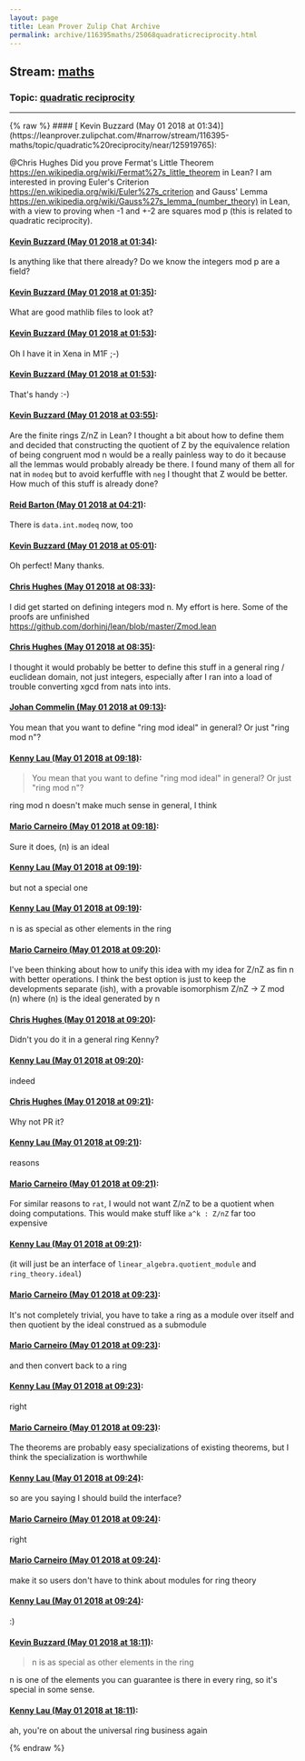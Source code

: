 ```yaml
---
layout: page
title: Lean Prover Zulip Chat Archive 
permalink: archive/116395maths/25068quadraticreciprocity.html
---
```


## Stream: [maths](https://leanprover-community.github.io/archive/116395maths/index.html)
### Topic: [quadratic reciprocity](https://leanprover-community.github.io/archive/116395maths/25068quadraticreciprocity.html)

---

<base href="https://leanprover.zulipchat.com">
{% raw %}
#### [ Kevin Buzzard (May 01 2018 at 01:34)](https://leanprover.zulipchat.com/#narrow/stream/116395-maths/topic/quadratic%20reciprocity/near/125919765):
<p><span class="user-mention" data-user-id="110044">@Chris Hughes</span> Did you prove Fermat's Little Theorem <a href="https://en.wikipedia.org/wiki/Fermat%27s_little_theorem" target="_blank" title="https://en.wikipedia.org/wiki/Fermat%27s_little_theorem">https://en.wikipedia.org/wiki/Fermat%27s_little_theorem</a> in Lean? I am interested in proving Euler's Criterion <a href="https://en.wikipedia.org/wiki/Euler%27s_criterion" target="_blank" title="https://en.wikipedia.org/wiki/Euler%27s_criterion">https://en.wikipedia.org/wiki/Euler%27s_criterion</a> and Gauss' Lemma <a href="https://en.wikipedia.org/wiki/Gauss%27s_lemma_(number_theory)" target="_blank" title="https://en.wikipedia.org/wiki/Gauss%27s_lemma_(number_theory)">https://en.wikipedia.org/wiki/Gauss%27s_lemma_(number_theory)</a> in Lean, with a view to proving when -1 and +-2 are squares mod p (this is related to quadratic reciprocity).</p>

#### [ Kevin Buzzard (May 01 2018 at 01:34)](https://leanprover.zulipchat.com/#narrow/stream/116395-maths/topic/quadratic%20reciprocity/near/125919774):
<p>Is anything like that there already? Do we know the integers mod p are a field?</p>

#### [ Kevin Buzzard (May 01 2018 at 01:35)](https://leanprover.zulipchat.com/#narrow/stream/116395-maths/topic/quadratic%20reciprocity/near/125919786):
<p>What are good mathlib files to look at?</p>

#### [ Kevin Buzzard (May 01 2018 at 01:53)](https://leanprover.zulipchat.com/#narrow/stream/116395-maths/topic/quadratic%20reciprocity/near/125920424):
<p>Oh I have it in Xena in M1F ;-)</p>

#### [ Kevin Buzzard (May 01 2018 at 01:53)](https://leanprover.zulipchat.com/#narrow/stream/116395-maths/topic/quadratic%20reciprocity/near/125920427):
<p>That's handy :-)</p>

#### [ Kevin Buzzard (May 01 2018 at 03:55)](https://leanprover.zulipchat.com/#narrow/stream/116395-maths/topic/quadratic%20reciprocity/near/125924429):
<p>Are the finite rings Z/nZ in Lean? I thought a bit about how to define them and decided that constructing the quotient of Z by the equivalence relation of being congruent mod n would be a really painless way to do it because all the lemmas would probably already be there. I found many of them all for nat in <code>modeq</code> but to avoid kerfuffle with <code>neg</code> I thought that Z would be better. How much of this stuff is already done?</p>

#### [ Reid Barton (May 01 2018 at 04:21)](https://leanprover.zulipchat.com/#narrow/stream/116395-maths/topic/quadratic%20reciprocity/near/125925147):
<p>There is <code>data.int.modeq</code> now, too</p>

#### [ Kevin Buzzard (May 01 2018 at 05:01)](https://leanprover.zulipchat.com/#narrow/stream/116395-maths/topic/quadratic%20reciprocity/near/125926213):
<p>Oh perfect! Many thanks.</p>

#### [ Chris Hughes (May 01 2018 at 08:33)](https://leanprover.zulipchat.com/#narrow/stream/116395-maths/topic/quadratic%20reciprocity/near/125932072):
<p>I did get started on defining integers mod n. My effort is here. Some of the proofs are unfinished <a href="https://github.com/dorhinj/lean/blob/master/Zmod.lean" target="_blank" title="https://github.com/dorhinj/lean/blob/master/Zmod.lean">https://github.com/dorhinj/lean/blob/master/Zmod.lean</a></p>

#### [ Chris Hughes (May 01 2018 at 08:35)](https://leanprover.zulipchat.com/#narrow/stream/116395-maths/topic/quadratic%20reciprocity/near/125932130):
<p>I thought it would probably be better to define this stuff in a general ring / euclidean domain, not just integers, especially after I ran into a load of trouble converting xgcd from nats into ints.</p>

#### [ Johan Commelin (May 01 2018 at 09:13)](https://leanprover.zulipchat.com/#narrow/stream/116395-maths/topic/quadratic%20reciprocity/near/125933136):
<p>You mean that you want to define "ring mod ideal" in general? Or just "ring mod n"?</p>

#### [ Kenny Lau (May 01 2018 at 09:18)](https://leanprover.zulipchat.com/#narrow/stream/116395-maths/topic/quadratic%20reciprocity/near/125933272):
<blockquote>
<p>You mean that you want to define "ring mod ideal" in general? Or just "ring mod n"?</p>
</blockquote>
<p>ring mod n doesn't make much sense in general, I think</p>

#### [ Mario Carneiro (May 01 2018 at 09:18)](https://leanprover.zulipchat.com/#narrow/stream/116395-maths/topic/quadratic%20reciprocity/near/125933274):
<p>Sure it does, (n) is an ideal</p>

#### [ Kenny Lau (May 01 2018 at 09:19)](https://leanprover.zulipchat.com/#narrow/stream/116395-maths/topic/quadratic%20reciprocity/near/125933275):
<p>but not a special one</p>

#### [ Kenny Lau (May 01 2018 at 09:19)](https://leanprover.zulipchat.com/#narrow/stream/116395-maths/topic/quadratic%20reciprocity/near/125933281):
<p>n is as special as other elements in the ring</p>

#### [ Mario Carneiro (May 01 2018 at 09:20)](https://leanprover.zulipchat.com/#narrow/stream/116395-maths/topic/quadratic%20reciprocity/near/125933324):
<p>I've been thinking about how to unify this idea with my idea for Z/nZ as fin n with better operations. I think the best option is just to keep the developments separate (ish), with a provable isomorphism Z/nZ -&gt; Z mod (n) where (n) is the ideal generated by n</p>

#### [ Chris Hughes (May 01 2018 at 09:20)](https://leanprover.zulipchat.com/#narrow/stream/116395-maths/topic/quadratic%20reciprocity/near/125933327):
<p>Didn't you do it in a general ring Kenny?</p>

#### [ Kenny Lau (May 01 2018 at 09:20)](https://leanprover.zulipchat.com/#narrow/stream/116395-maths/topic/quadratic%20reciprocity/near/125933328):
<p>indeed</p>

#### [ Chris Hughes (May 01 2018 at 09:21)](https://leanprover.zulipchat.com/#narrow/stream/116395-maths/topic/quadratic%20reciprocity/near/125933333):
<p>Why not PR it?</p>

#### [ Kenny Lau (May 01 2018 at 09:21)](https://leanprover.zulipchat.com/#narrow/stream/116395-maths/topic/quadratic%20reciprocity/near/125933334):
<p>reasons</p>

#### [ Mario Carneiro (May 01 2018 at 09:21)](https://leanprover.zulipchat.com/#narrow/stream/116395-maths/topic/quadratic%20reciprocity/near/125933335):
<p>For similar reasons to <code>rat</code>, I would not want Z/nZ to be a quotient when doing computations. This would make stuff like <code>a^k : Z/nZ</code> far too expensive</p>

#### [ Kenny Lau (May 01 2018 at 09:21)](https://leanprover.zulipchat.com/#narrow/stream/116395-maths/topic/quadratic%20reciprocity/near/125933336):
<p>(it will just be an interface of <code>linear_algebra.quotient_module</code> and <code>ring_theory.ideal</code>)</p>

#### [ Mario Carneiro (May 01 2018 at 09:23)](https://leanprover.zulipchat.com/#narrow/stream/116395-maths/topic/quadratic%20reciprocity/near/125933375):
<p>It's not completely trivial, you have to take a ring as a module over itself and then quotient by the ideal construed as a submodule</p>

#### [ Mario Carneiro (May 01 2018 at 09:23)](https://leanprover.zulipchat.com/#narrow/stream/116395-maths/topic/quadratic%20reciprocity/near/125933380):
<p>and then convert back to a ring</p>

#### [ Kenny Lau (May 01 2018 at 09:23)](https://leanprover.zulipchat.com/#narrow/stream/116395-maths/topic/quadratic%20reciprocity/near/125933381):
<p>right</p>

#### [ Mario Carneiro (May 01 2018 at 09:23)](https://leanprover.zulipchat.com/#narrow/stream/116395-maths/topic/quadratic%20reciprocity/near/125933383):
<p>The theorems are probably easy specializations of existing theorems, but I think the specialization is worthwhile</p>

#### [ Kenny Lau (May 01 2018 at 09:24)](https://leanprover.zulipchat.com/#narrow/stream/116395-maths/topic/quadratic%20reciprocity/near/125933422):
<p>so are you saying I should build the interface?</p>

#### [ Mario Carneiro (May 01 2018 at 09:24)](https://leanprover.zulipchat.com/#narrow/stream/116395-maths/topic/quadratic%20reciprocity/near/125933423):
<p>right</p>

#### [ Mario Carneiro (May 01 2018 at 09:24)](https://leanprover.zulipchat.com/#narrow/stream/116395-maths/topic/quadratic%20reciprocity/near/125933424):
<p>make it so users don't have to think about modules for ring theory</p>

#### [ Kenny Lau (May 01 2018 at 09:24)](https://leanprover.zulipchat.com/#narrow/stream/116395-maths/topic/quadratic%20reciprocity/near/125933426):
<p>:)</p>

#### [ Kevin Buzzard (May 01 2018 at 18:11)](https://leanprover.zulipchat.com/#narrow/stream/116395-maths/topic/quadratic%20reciprocity/near/125950166):
<blockquote>
<p>n is as special as other elements in the ring</p>
</blockquote>
<p>n is one of the elements you can guarantee is there in every ring, so it's special in some sense.</p>

#### [ Kenny Lau (May 01 2018 at 18:11)](https://leanprover.zulipchat.com/#narrow/stream/116395-maths/topic/quadratic%20reciprocity/near/125950172):
<p>ah, you're on about the universal ring business again</p>


{% endraw %}
